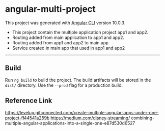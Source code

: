 # angular-multi-project

This project was generated with [Angular CLI](https://github.com/angular/angular-cli) version 10.0.3.

- This project contain the multiple application project app1 and app2.
- Routing added from main application to app1 and app2.
- Routing added from app1 and app2 to main app 
- Service created in main app that used in app1 and app2



------------


## Build

Run `ng build` to build the project. The build artifacts will be stored in the `dist/` directory. Use the `--prod` flag for a production build.


## Reference Link 


https://levelup.gitconnected.com/create-multiple-angular-apps-under-one-project-ff44541a259b
https://medium.com/disney-streaming/
combining-multiple-angular-applications-into-a-single-one-e87d530d6527
